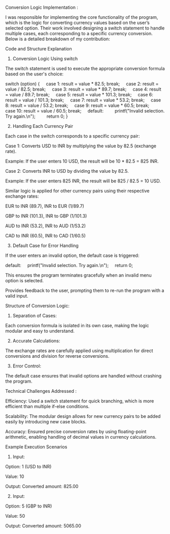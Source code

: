 Conversion Logic Implementation : 

I was responsible for implementing the core functionality of the program, which is the logic for converting currency values based on the user’s selected option. Their work involved designing a switch statement to handle multiple cases, each corresponding to a specific currency conversion. Below is a detailed breakdown of my contribution:


Code and Structure Explanation 

1. Conversion Logic Using switch 

The switch statement is used to execute the appropriate conversion formula based on the user's choice: 

switch (option) {
    case 1: result = value * 82.5; break;
    case 2: result = value / 82.5; break;
    case 3: result = value * 89.7; break;
    case 4: result = value / 89.7; break;
    case 5: result = value * 101.3; break;
    case 6: result = value / 101.3; break;
    case 7: result = value * 53.2; break;
    case 8: result = value / 53.2; break;
    case 9: result = value * 60.5; break;
    case 10: result = value / 60.5; break;
    default:
        printf("Invalid selection. Try again.\n");
        return 0;
}



2. Handling Each Currency Pair 

Each case in the switch corresponds to a specific currency pair: 

Case 1: Converts USD to INR by multiplying the value by 82.5 (exchange rate). 

Example: If the user enters 10 USD, the result will be 10 * 82.5 = 825 INR.


Case 2: Converts INR to USD by dividing the value by 82.5. 

Example: If the user enters 825 INR, the result will be 825 / 82.5 = 10 USD.


Similar logic is applied for other currency pairs using their respective exchange rates: 

EUR to INR (89.7), INR to EUR (1/89.7) 

GBP to INR (101.3), INR to GBP (1/101.3) 

AUD to INR (53.2), INR to AUD (1/53.2) 

CAD to INR (60.5), INR to CAD (1/60.5)


3. Default Case for Error Handling 

If the user enters an invalid option, the default case is triggered: 

default:
    printf("Invalid selection. Try again.\n");
    return 0; 

This ensures the program terminates gracefully when an invalid menu option is selected. 

Provides feedback to the user, prompting them to re-run the program with a valid input.


Structure of Conversion Logic: 

1. Separation of Cases: 

Each conversion formula is isolated in its own case, making the logic modular and easy to understand.



2. Accurate Calculations: 

The exchange rates are carefully applied using multiplication for direct conversions and division for reverse conversions.



3. Error Control: 

The default case ensures that invalid options are handled without crashing the program.


Technical Challenges Addressed : 

Efficiency: Used a switch statement for quick branching, which is more efficient than multiple if-else conditions. 

Scalability: The modular design allows for new currency pairs to be added easily by introducing new case blocks. 

Accuracy: Ensured precise conversion rates by using floating-point arithmetic, enabling handling of decimal values in currency calculations. 

Example Execution Scenarios 

1. Input: 

Option: 1 (USD to INR) 

Value: 10 

Output: Converted amount: 825.00



2. Input: 

Option: 5 (GBP to INR) 

Value: 50 

Output: Converted amount: 5065.00
